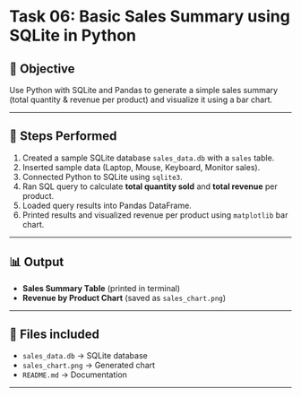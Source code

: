 
# Task 06: Basic Sales Summary using SQLite in Python

## 📌 Objective

Use Python with SQLite and Pandas to generate a simple sales summary (total quantity & revenue per product) and visualize it using a bar chart.

---

## 🚀 Steps Performed

1. Created a sample SQLite database `sales_data.db` with a `sales` table.
2. Inserted sample data (Laptop, Mouse, Keyboard, Monitor sales).
3. Connected Python to SQLite using `sqlite3`.
4. Ran SQL query to calculate **total quantity sold** and **total revenue** per product.
5. Loaded query results into Pandas DataFrame.
6. Printed results and visualized revenue per product using `matplotlib` bar chart.

---

## 📊 Output

* **Sales Summary Table** (printed in terminal)
* **Revenue by Product Chart** (saved as `sales_chart.png`)

---

## 📂 Files included

* `sales_data.db` → SQLite database
* `sales_chart.png` → Generated chart
* `README.md` → Documentation

---



